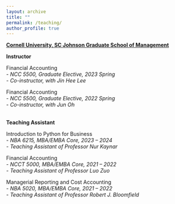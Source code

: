 ```yaml
---
layout: archive
title: ""
permalink: /teaching/
author_profile: true
---
```



<b><u>Cornell University, SC Johnson Graduate School of Management</u></b><br/>

<b>Instructor</b>

Financial Accounting \
*- NCC 5500, Graduate Elective, 2023 Spring*\
*- Co-instructor, with Jin Hee Lee*

Financial Accounting \
*- NCC 5500, Graduate Elective, 2022 Spring*\
*- Co-instructor, with Jun Oh*

<br/>
<b>Teaching Assistant</b>

Introduction to Python for Business\
*- NBA 6215, MBA/EMBA Core, 2023 – 2024*\
*- Teaching Assistant of Professor Nur Kaynar*


Financial Accounting\
*- NCCT 5000, MBA/EMBA Core, 2021 – 2022* \
*- Teaching Assistant of Professor Luo Zuo* 
	

Managerial Reporting and Cost Accounting\
*- NBA 5020, MBA/EMBA Core, 2021 – 2022*\
*- Teaching Assistant of Professor Robert J. Bloomfield*
